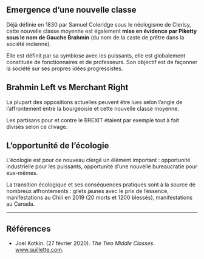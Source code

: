## Emergence d’une nouvelle classe

Déjà définie en 1830 par Samuel Coleridge sous le néologisme de Clerisy, cette nouvelle classe moyenne est également **mise en évidence par Piketty sous le nom de Gauche Brahmin** (du nom de la caste de prêtre dans la société indienne).

Elle est définit par sa symbiose avec les puissants, elle est globalement constituée de fonctionnaires et de professeurs. Son objectif est de façonner la société sur ses propres idées progressistes. 

## Brahmin Left vs Merchant Right

La plupart des oppositions actuelles peuvent être lues selon l’angle de l’affrontement entre la bourgeoisie et cette nouvelle classe moyenne.

Les partisans pour et contre le BREXIT étaient par exemple tout à fait divisés selon ce clivage.

## L’opportunité de l’écologie

L’écologie est pour ce nouveau clergé un élément important : opportunité industrielle pour les puissants, opportunité d’une nouvelle bureaucratie pour eux-mêmes.

La transition écologique et ses conséquences pratiques sont à la source de nombreux affrontements : gilets jaunes avec le prix de l’essence, manifestations au Chili en 2019 (20 morts et 1200 blessés), manifestations au Canada. 

---

## Références 

- Joel Kotkin. (27 février 2020). _The Two Middle Classes_. www.quillette.com.